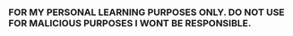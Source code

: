 ### FOR MY PERSONAL LEARNING PURPOSES ONLY. DO NOT USE FOR MALICIOUS PURPOSES I WONT BE RESPONSIBLE.


